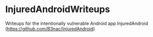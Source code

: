 # InjuredAndroidWriteups
Writeups for the intentionally vulnerable Android app InjuredAndroid (https://github.com/B3nac/InjuredAndroid)
